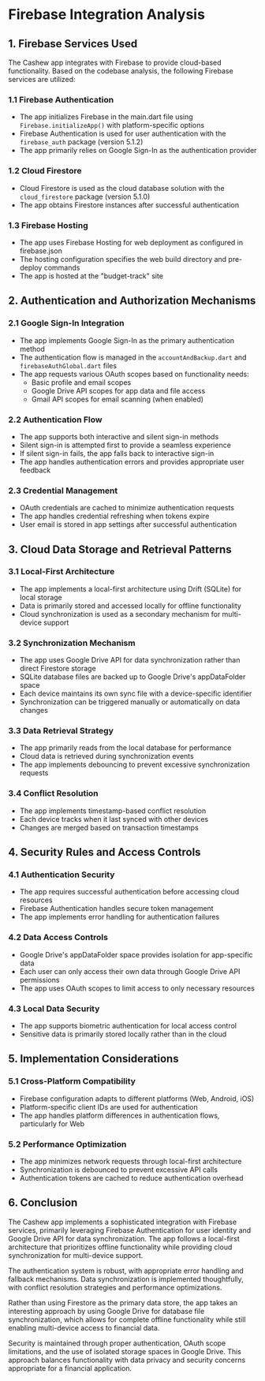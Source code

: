 # Firebase Integration Analysis

## 1. Firebase Services Used

The Cashew app integrates with Firebase to provide cloud-based functionality. Based on the codebase analysis, the following Firebase services are utilized:

### 1.1 Firebase Authentication
- The app initializes Firebase in the main.dart file using `Firebase.initializeApp()` with platform-specific options
- Firebase Authentication is used for user authentication with the `firebase_auth` package (version 5.1.2)
- The app primarily relies on Google Sign-In as the authentication provider

### 1.2 Cloud Firestore
- Cloud Firestore is used as the cloud database solution with the `cloud_firestore` package (version 5.1.0)
- The app obtains Firestore instances after successful authentication

### 1.3 Firebase Hosting
- The app uses Firebase Hosting for web deployment as configured in firebase.json
- The hosting configuration specifies the web build directory and pre-deploy commands
- The app is hosted at the "budget-track" site

## 2. Authentication and Authorization Mechanisms

### 2.1 Google Sign-In Integration
- The app implements Google Sign-In as the primary authentication method
- The authentication flow is managed in the `accountAndBackup.dart` and `firebaseAuthGlobal.dart` files
- The app requests various OAuth scopes based on functionality needs:
  - Basic profile and email scopes
  - Google Drive API scopes for app data and file access
  - Gmail API scopes for email scanning (when enabled)

### 2.2 Authentication Flow
- The app supports both interactive and silent sign-in methods
- Silent sign-in is attempted first to provide a seamless experience
- If silent sign-in fails, the app falls back to interactive sign-in
- The app handles authentication errors and provides appropriate user feedback

### 2.3 Credential Management
- OAuth credentials are cached to minimize authentication requests
- The app handles credential refreshing when tokens expire
- User email is stored in app settings after successful authentication

## 3. Cloud Data Storage and Retrieval Patterns

### 3.1 Local-First Architecture
- The app implements a local-first architecture using Drift (SQLite) for local storage
- Data is primarily stored and accessed locally for offline functionality
- Cloud synchronization is used as a secondary mechanism for multi-device support

### 3.2 Synchronization Mechanism
- The app uses Google Drive API for data synchronization rather than direct Firestore storage
- SQLite database files are backed up to Google Drive's appDataFolder space
- Each device maintains its own sync file with a device-specific identifier
- Synchronization can be triggered manually or automatically on data changes

### 3.3 Data Retrieval Strategy
- The app primarily reads from the local database for performance
- Cloud data is retrieved during synchronization events
- The app implements debouncing to prevent excessive synchronization requests

### 3.4 Conflict Resolution
- The app implements timestamp-based conflict resolution
- Each device tracks when it last synced with other devices
- Changes are merged based on transaction timestamps

## 4. Security Rules and Access Controls

### 4.1 Authentication Security
- The app requires successful authentication before accessing cloud resources
- Firebase Authentication handles secure token management
- The app implements error handling for authentication failures

### 4.2 Data Access Controls
- Google Drive's appDataFolder space provides isolation for app-specific data
- Each user can only access their own data through Google Drive API permissions
- The app uses OAuth scopes to limit access to only necessary resources

### 4.3 Local Data Security
- The app supports biometric authentication for local access control
- Sensitive data is primarily stored locally rather than in the cloud

## 5. Implementation Considerations

### 5.1 Cross-Platform Compatibility
- Firebase configuration adapts to different platforms (Web, Android, iOS)
- Platform-specific client IDs are used for authentication
- The app handles platform differences in authentication flows, particularly for Web

### 5.2 Performance Optimization
- The app minimizes network requests through local-first architecture
- Synchronization is debounced to prevent excessive API calls
- Authentication tokens are cached to reduce authentication overhead

## 6. Conclusion

The Cashew app implements a sophisticated integration with Firebase services, primarily leveraging Firebase Authentication for user identity and Google Drive API for data synchronization. The app follows a local-first architecture that prioritizes offline functionality while providing cloud synchronization for multi-device support.

The authentication system is robust, with appropriate error handling and fallback mechanisms. Data synchronization is implemented thoughtfully, with conflict resolution strategies and performance optimizations.

Rather than using Firestore as the primary data store, the app takes an interesting approach by using Google Drive for database file synchronization, which allows for complete offline functionality while still enabling multi-device access to financial data.

Security is maintained through proper authentication, OAuth scope limitations, and the use of isolated storage spaces in Google Drive. This approach balances functionality with data privacy and security concerns appropriate for a financial application.